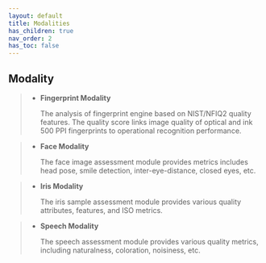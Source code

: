 ```yaml
---
layout: default
title: Modalities
has_children: true
nav_order: 2
has_toc: false
---
```


## Modality

<!-- TODO: add more description-->

> + __Fingerprint Modality__
>
>   The analysis of fingerprint engine based on NIST/NFIQ2 quality features. The quality score links image quality of optical and ink 500 PPI fingerprints to operational recognition performance.

> + __Face Modality__
>
>    The face image assessment module provides metrics includes head pose, smile detection, inter-eye-distance, closed eyes, etc.

> + __Iris Modality__
>
>    The iris sample assessment module provides various quality attributes, features, and ISO metrics.

> + __Speech Modality__
>
>   The speech assessment module provides various quality metrics, including naturalness, coloration, noisiness, etc.